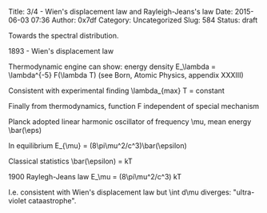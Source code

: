 Title: 3/4 - Wien's displacement law and Rayleigh-Jeans's law
Date: 2015-06-03 07:36
Author: 0x7df
Category: Uncategorized
Slug: 584
Status: draft

Towards the spectral distribution.

1893 - Wien's displacement law

Thermodynamic engine can show: energy density E_\lambda =
\lambda^{-5} F(\lambda T) (see Born, Atomic Physics, appendix XXXIII)

Consistent with experimental finding \lambda_{max} T = constant

Finally from thermodynamics, function F independent of special mechanism

Planck adopted linear harmonic oscillator of frequency \mu, mean energy
\bar(\\eps)

In equilibrium E_{\mu} = (8\pi\mu^2/c^3)\bar(\epsilon)

Classical statistics \bar(\epsilon) = kT

1900 Raylegh-Jeans law E_\mu = (8\pi\mu^2/c^3) kT

I.e. consistent with Wien's displacement law but \int d\mu diverges:
"ultra-violet cataastrophe".

